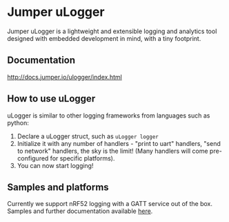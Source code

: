 # Jumper uLogger
Jumper uLogger is a lightweight and extensible logging and analytics tool designed with embedded development in mind, with a tiny footprint.

## Documentation
http://docs.jumper.io/ulogger/index.html

## How to use uLogger
uLogger is similar to other logging frameworks from languages such as python:
1. Declare a uLogger struct, such as `uLogger logger`
2. Initialize it with any number of handlers - "print to uart" handlers, "send to network" handlers, the sky is the limit! (Many handlers will come pre-configured for specific platforms).
3. You can now start logging! 

## Samples and platforms
Currently we support nRF52 logging with a GATT service out of the box. Samples and further documentation available [here](https://github.com/Jumperr-labs/jumper-ulogger/tree/master/platforms/nrf52).
